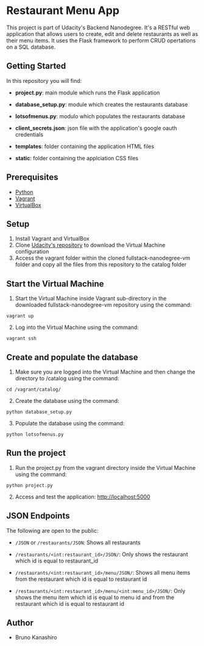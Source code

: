 # Restaurant Menu App

This project is part of Udacity's Backend Nanodegree. It's a RESTful web application that allows users to create, edit and delete restaurants as well as their menu items. It uses the Flask framework to perform CRUD opertations on a SQL database.

## Getting Started

In this repository you will find:

* **project.py**: main module which runs the Flask application

* **database_setup.py**: module which creates the restaurants database

* **lotsofmenus.py**: modulo which populates the restaurants database

* **client_secrets.json**: json file with the application's google oauth credentials

* **templates**: folder containing the application HTML files

* **static**: folder containing the applciation CSS files 

## Prerequisites

* [Python](https://www.python.org/downloads/)
* [Vagrant](https://www.vagrantup.com/)
* [VirtualBox](https://www.virtualbox.org/wiki/Downloads)

## Setup

1. Install Vagrant and VirtualBox
2. Clone [Udacity's repository](https://github.com/udacity/fullstack-nanodegree-vm) to download the Virtual Machine configuration
3. Access the vagrant folder within the cloned fullstack-nanodegree-vm folder and copy all the files from this repository to the catalog folder

## Start the Virtual Machine

1. Start the Virtual Machine inside Vagrant sub-directory in the downloaded fullstack-nanodegree-vm repository using the command:
  
  ```
  vagrant up
  ```

2. Log into the Virtual Machine using the command:
  
  ```
  vagrant ssh
  ```

## Create and populate the database

1. Make sure you are logged into the Virtual Machine and then change the directory to /catalog using the command:

  ```
  cd /vagrant/catalog/
  ```

2. Create the database using the command:

  ```
  python database_setup.py
  ```

3. Populate the database using the command:

  ```
  python lotsofmenus.py
  ```

## Run the project

1. Run the project.py from the vagrant directory inside the Virtual Machine using the command:

  ```
  python project.py
  ```

2. Access and test the application: [http://localhost:5000](http://localhost:5000)

## JSON Endpoints
The following are open to the public:

* `/JSON` or `/restaurants/JSON`: Shows all restaurants

* `/restaurants/<int:restaurant_id>/JSON/`: Only shows the restaurant which id is equal to restaurant_id

* `/restaurants/<int:restaurant_id>/menu/JSON/`: Shows all menu items from the restaurant which id is equal to restaurant id

* `/restaurants/<int:restaurant_id>/menu/<int:menu_id>/JSON/`: Only shows the menu item which id is equal to menu id and from the restaurant which id is equal to restaurant id

## Author

* Bruno Kanashiro